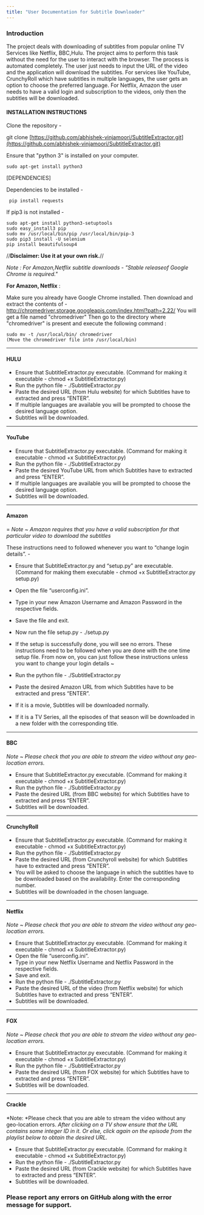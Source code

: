 ```yaml
---
title: "User Documentation for Subtitle Downloader"
---
```


### Introduction

The project deals with downloading of subtitles from popular online TV
Services like Netflix, BBC,Hulu. The project aims to perform this task
without the need for the user to interact with the browser. The process
is automated completely. The user just needs to input the URL of the
video and the application will download the subtitles.  For services
like YouTube, CrunchyRoll which have subtitles in multiple languages,
the user gets an option to choose the preferred language.  For
Netflix, Amazon the user needs to have a valid login and subscription to
the videos, only then the subtitles will be downloaded.

#### INSTALLATION INSTRUCTIONS

Clone the repository -

git clone [https://github.com/abhishek-vinjamoori/SubtitleExtractor.git](https://github.com/abhishek-vinjamoori/SubtitleExtractor.git)

Ensure that "python 3" is installed on your computer.

`sudo apt-get install python3`

\[DEPENDENCIES\]

Dependencies to be installed -

` pip install requests`

If pip3 is not installed -

```
sudo apt-get install python3-setuptools
sudo easy_install3 pip
sudo mv /usr/local/bin/pip /usr/local/bin/pip-3
sudo pip3 install -U selenium
pip install beautifulsoup4
```

//**Disclaimer: Use it at your own risk.**// 

*Note :  For Amazon,Netflix subtitle downloads - "Stable releaseof Google Chrome is required."*

 **For Amazon, Netflix** :

Make sure you already have Google Chrome installed. Then download
and extract the contents of -
<http://chromedriver.storage.googleapis.com/index.html?path=2.22/> 
You will get a file named "chromedriver"  Then go to the directory
where "chromedriver" is present and execute the following command :

```
sudo mv -t /usr/local/bin/ chromedriver
(Move the chromedriver file into /usr/local/bin)
```


---

#### HULU

- Ensure that SubtitleExtractor.py executable. (Command for making it executable - chmod +x SubtitleExtractor.py)
- Run the python file - ./SubtitleExtractor.py
- Paste the desired URL (from Hulu website) for which Subtitles have to extracted and press “ENTER”.
- If multiple languages are available you will be prompted to choose the desired language option.
- Subtitles will be downloaded.


---

#### YouTube

- Ensure that SubtitleExtractor.py executable. (Command for making it executable - chmod +x SubtitleExtractor.py)
- Run the python file - ./SubtitleExtractor.py
- Paste the desired YouTube URL from which Subtitles have to extracted and press “ENTER”.
- If multiple languages are available you will be prompted to choose the desired language option.
- Subtitles will be downloaded.

---

#### Amazon

=
*Note ~ Amazon requires that you have a valid subscription for that particular video to download the subtitles*

These instructions need to followed whenever you want to “change login details”. -

- Ensure that SubtitleExtractor.py and “setup.py” are executable.
(Command for making them executable - chmod +x SubtitleExtractor.py setup.py)

- Open the file “userconfig.ini”.
- Type in your new Amazon Username and Amazon Password in the respective fields.
- Save the file and exit.
- Now run the file setup.py - ./setup.py
- If the setup is successfully done, you will see no errors.
These instructions need to be followed when you are done with the one time setup file. From now on, you can just follow these instructions unless you want to change your login details ~

- Run the python file - ./SubtitleExtractor.py
- Paste the desired Amazon URL from which Subtitles have to be extracted and press “ENTER”.
- If it is a movie, Subtitles will be downloaded normally.
- If it is a TV Series, all the episodes of that season will be downloaded in a new folder with the corresponding title.


---

#### BBC
*Note ~ Please check that you are able to stream the video without any geo-location errors.*

- Ensure that SubtitleExtractor.py executable. (Command for making it executable - chmod +x SubtitleExtractor.py)
- Run the python file - ./SubtitleExtractor.py
- Paste the desired URL (from BBC website) for which Subtitles have to extracted and press “ENTER”.
- Subtitles will be downloaded.


---

#### CrunchyRoll

- Ensure that SubtitleExtractor.py executable. (Command for making it executable - chmod +x SubtitleExtractor.py)
- Run the python file - ./SubtitleExtractor.py
- Paste the desired URL (from Crunchyroll website) for which Subtitles have to extracted and press “ENTER”.
- You will be asked to choose the language in which the subtitles have to be downloaded based on the availability. Enter the corresponding number.
- Subtitles will be downloaded in the chosen language.

---

#### Netflix

*Note ~ Please check that you are able to stream the video without any geo-location errors.*

- Ensure that SubtitleExtractor.py executable. (Command for making it executable - chmod +x SubtitleExtractor.py)
- Open the file “userconfig.ini”.
- Type in your new Netflix Username and Netflix Password in the respective fields.
- Save and exit.
- Run the python file - ./SubtitleExtractor.py
- Paste the desired URL of the video (from Netflix website) for which Subtitles have to extracted and press “ENTER”.
- Subtitles will be downloaded.

---

#### FOX

*Note ~ Please check that you are able to stream the video without any geo-location errors.*    

- Ensure that SubtitleExtractor.py executable. (Command for making it executable - chmod +x SubtitleExtractor.py)
- Run the python file - ./SubtitleExtractor.py
- Paste the desired URL (from FOX website) for which Subtitles have to extracted and press “ENTER”.
- Subtitles will be downloaded.

---

#### Crackle

*Note: *Please check that you are able to stream the video without any geo-location errors. *After clicking on a TV show ensure that the URL contains some integer ID in it. Or else, click again on the episode from the playlist below to obtain the desired URL.*

- Ensure that SubtitleExtractor.py executable. (Command for making it executable - chmod +x SubtitleExtractor.py)
- Run the python file - ./SubtitleExtractor.py
- Paste the desired URL (from Crackle website) for which Subtitles have to extracted and press “ENTER”.
- Subtitles will be downloaded.

### Please report any errors on GitHub along with the error message for support.
